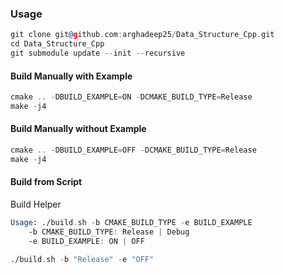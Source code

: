 ### Usage

```asm
git clone git@github.com:arghadeep25/Data_Structure_Cpp.git
cd Data_Structure_Cpp
git submodule update --init --recursive 
```

#### Build Manually with Example
```asm
cmake .. -DBUILD_EXAMPLE=ON -DCMAKE_BUILD_TYPE=Release
make -j4
```

#### Build Manually without Example
```asm
cmake .. -DBUILD_EXAMPLE=OFF -DCMAKE_BUILD_TYPE=Release
make -j4
```

#### Build from Script
Build Helper
```asm
Usage: ./build.sh -b CMAKE_BUILD_TYPE -e BUILD_EXAMPLE
	-b CMAKE_BUILD_TYPE: Release | Debug
	-e BUILD_EXAMPLE: ON | OFF
```
```asm
./build.sh -b "Release" -e "OFF"
```
